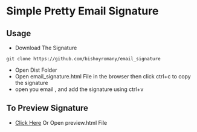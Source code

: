 # Simple Pretty Email Signature 

## Usage 
- Download The Signature 
```buildoutcfg
git clone https://github.com/bishoyromany/email_signature
```
- Open Dist Folder 
- Open email_signature.html File in the browser then click ctrl+c to copy the signature  
- open you email , and add the signature using ctrl+v 

## To Preview Signature 
- [Click Here](https://bishoyromany.github.io/email_signature/preview.html) Or Open preview.html File
 
